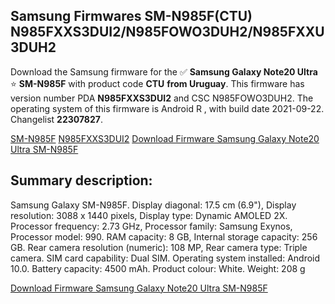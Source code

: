<h2>Samsung Firmwares SM-N985F(CTU) N985FXXS3DUI2/N985FOWO3DUH2/N985FXXU3DUH2</h2>
Download the Samsung firmware for the ✅ <strong>Samsung Galaxy Note20 Ultra </strong> ⭐ <strong>SM-N985F</strong> with product code <strong>CTU</strong> <strong> from Uruguay</strong>. This firmware has version number PDA <strong>N985FXXS3DUI2</strong> and CSC N985FOWO3DUH2. The operating system of this firmware is Android R , with build date 2021-09-22. Changelist <strong>22307827</strong>.


[SM-N985F](https://samfirm.shop/samsung/model/SM-N985F)
[N985FXXS3DUI2](https://samfirm.shop/samsung/pda/N985FXXS3DUI2)
[Download Firmware Samsung Galaxy Note20 Ultra SM-N985F](https://samfirm.shop/samsung/firmware/458059)
<h2>Summary description:</h2>
<p>Samsung Galaxy SM-N985F. Display diagonal: 17.5 cm (6.9"), Display resolution: 3088 x 1440 pixels, Display type: Dynamic AMOLED 2X. Processor frequency: 2.73 GHz, Processor family: Samsung Exynos, Processor model: 990. RAM capacity: 8 GB, Internal storage capacity: 256 GB. Rear camera resolution (numeric): 108 MP, Rear camera type: Triple camera. SIM card capability: Dual SIM. Operating system installed: Android 10.0. Battery capacity: 4500 mAh. Product colour: White. Weight: 208 g</p>


[Download Firmware Samsung Galaxy Note20 Ultra SM-N985F](https://samfirm.shop/samsung/firmware/458059)
